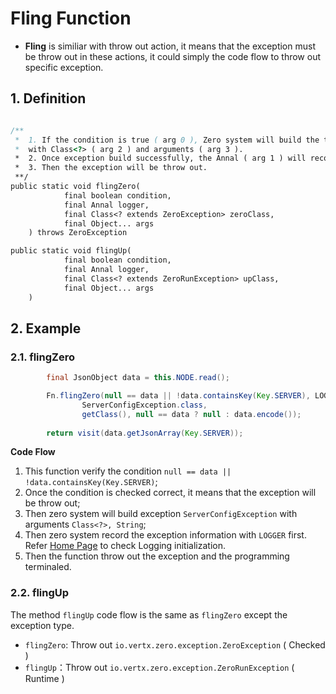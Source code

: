# Fling Function

* **Fling** is similiar with throw out action, it means that the exception must be throw out in these actions, it could simply the code flow to throw out specific exception.

## 1. Definition

```java

/**
 *  1. If the condition is true ( arg 0 ), Zero system will build the target Exception 
 *  with Class<?> ( arg 2 ) and arguments ( arg 3 ).
 *  2. Once exception build successfully, the Annal ( arg 1 ) will record the exception first
 *  3. Then the exception will be throw out.
 **/
public static void flingZero(
            final boolean condition,
            final Annal logger,
            final Class<? extends ZeroException> zeroClass,
            final Object... args
    ) throws ZeroException

public static void flingUp(
            final boolean condition,
            final Annal logger,
            final Class<? extends ZeroRunException> upClass,
            final Object... args
    )

```

## 2. Example

### 2.1. flingZero

```java
        final JsonObject data = this.NODE.read();

        Fn.flingZero(null == data || !data.containsKey(Key.SERVER), LOGGER,
                ServerConfigException.class,
                getClass(), null == data ? null : data.encode());
        
        return visit(data.getJsonArray(Key.SERVER));
```

**Code Flow**

1. This function verify the condition `null == data || !data.containsKey(Key.SERVER)`;
2. Once the condition is checked correct, it means that the exception will be throw out;
3. Then zero system will build exception `ServerConfigException` with arguments `Class<?>, String`;
4. Then zero system record the exception information with `LOGGER` first. Refer [Home Page](README.md) to check Logging initialization.
5. Then the function throw out the exception and the programming terminaled. 

### 2.2. flingUp

The method `flingUp` code flow is the same as `flingZero` except the exception type.

* `flingZero`: Throw out `io.vertx.zero.exception.ZeroException` ( Checked )
* `flingUp`：Throw out `io.vertx.zero.exception.ZeroRunException` ( Runtime )
